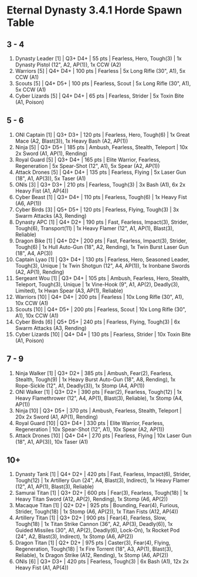 # Eternal Dynasty 3.4.1 Horde Spawn Table

## 3 - 4

1. Dynasty Leader [1] | Q3+ D4+ | 55 pts | Fearless, Hero, Tough(3) | 1x Dynasty Pistol (12", A2, AP(1)), 1x CCW (A2)
1. Warriors [5] | Q4+ D4+ | 100 pts | Fearless | 5x Long Rifle (30", A1), 5x CCW (A1)
1. Scouts [5] | Q4+ D5+ | 100 pts | Fearless, Scout | 5x Long Rifle (30", A1), 5x CCW (A1)
1. Cyber Lizards [5] | Q4+ D4+ | 65 pts | Fearless, Strider | 5x Toxin Bite (A1, Poison)

## 5 - 6

1. ONI Captain [1] | Q3+ D3+ | 120 pts | Fearless, Hero, Tough(6) | 1x Great Mace (A2, Blast(3)), 1x Heavy Bash (A2, AP(1))
1. Ninja [5] | Q3+ D5+ | 185 pts | Ambush, Fearless, Stealth, Teleport | 10x 2x Sword (A1, AP(1), Rending)
1. Royal Guard [5] | Q3+ D4+ | 165 pts | Elite Warrior, Fearless, Regeneration | 5x Spear-Shot (12", A1), 5x Spear (A2, AP(1))
1. Attack Drones [5] | Q4+ D4+ | 135 pts | Fearless, Flying | 5x Laser Gun (18", A1, AP(3)), 5x Taser (A1)
1. ONIs [3] | Q3+ D3+ | 210 pts | Fearless, Tough(3) | 3x Bash (A1), 6x 2x Heavy Fist (A1, AP(4))
1. Cyber Beast [1] | Q3+ D4+ | 110 pts | Fearless, Tough(6) | 1x Heavy Fist (A6, AP(1))
1. Cyber Birds [3] | Q5+ D5+ | 120 pts | Fearless, Flying, Tough(3) | 3x Swarm Attacks (A3, Rending)
1. Dynasty APC [1] | Q4+ D2+ | 190 pts | Fast, Fearless, Impact(3), Strider, Tough(6), Transport(11) | 1x Heavy Flamer (12", A1, AP(1), Blast(3), Reliable)
1. Dragon Bike [1] | Q4+ D2+ | 200 pts | Fast, Fearless, Impact(3), Strider, Tough(6) | 1x Hull Auto-Gun (18", A2, Rending), 1x Twin Burst Laser Gun (18", A4, AP(3))
1. Captain Lyao [1] | Q3+ D4+ | 130 pts | Fearless, Hero, Seasoned Leader, Tough(3), Unique | 1x Twin Shotgun (12", A4, AP(1)), 1x Ironbane Swords (A2, AP(1), Rending)
1. Sergeant Wou [1] | Q3+ D4+ | 105 pts | Ambush, Fearless, Hero, Stealth, Teleport, Tough(3), Unique | 1x Vine-Hook (9", A1, AP(2), Deadly(3), Limited), 1x Hwan Spear (A3, AP(1), Reliable)
1. Warriors [10] | Q4+ D4+ | 200 pts | Fearless | 10x Long Rifle (30", A1), 10x CCW (A1)
1. Scouts [10] | Q4+ D5+ | 200 pts | Fearless, Scout | 10x Long Rifle (30", A1), 10x CCW (A1)
1. Cyber Birds [6] | Q5+ D5+ | 240 pts | Fearless, Flying, Tough(3) | 6x Swarm Attacks (A3, Rending)
1. Cyber Lizards [10] | Q4+ D4+ | 130 pts | Fearless, Strider | 10x Toxin Bite (A1, Poison)

## 7 - 9

1. Ninja Walker [1] | Q3+ D2+ | 385 pts | Ambush, Fear(2), Fearless, Stealth, Tough(9) | 1x Heavy Burst Auto-Gun (18", A8, Rending), 1x Rope-Sickle (12", A1, Deadly(3)), 1x Stomp (A4, AP(1))
1. ONI Walker [1] | Q3+ D2+ | 390 pts | Fear(2), Fearless, Tough(12) | 1x Heavy Flamethrower (12", A4, AP(1), Blast(3), Reliable), 1x Stomp (A4, AP(1))
1. Ninja [10] | Q3+ D5+ | 370 pts | Ambush, Fearless, Stealth, Teleport | 20x 2x Sword (A1, AP(1), Rending)
1. Royal Guard [10] | Q3+ D4+ | 330 pts | Elite Warrior, Fearless, Regeneration | 10x Spear-Shot (12", A1), 10x Spear (A2, AP(1))
1. Attack Drones [10] | Q4+ D4+ | 270 pts | Fearless, Flying | 10x Laser Gun (18", A1, AP(3)), 10x Taser (A1)

## 10+

1. Dynasty Tank [1] | Q4+ D2+ | 420 pts | Fast, Fearless, Impact(6), Strider, Tough(12) | 1x Artillery Gun (24", A4, Blast(3), Indirect), 1x Heavy Flamer (12", A1, AP(1), Blast(3), Reliable)
1. Samurai Titan [1] | Q3+ D2+ | 600 pts | Fear(3), Fearless, Tough(18) | 1x Heavy Titan Sword (A12, AP(2), Rending), 1x Stomp (A6, AP(2))
1. Macaque Titan [1] | Q2+ D2+ | 925 pts | Bounding, Fear(4), Furious, Strider, Tough(18) | 1x Stomp (A6, AP(2)), 1x Titan Fists (A12, AP(4))
1. Artillery Titan [1] | Q3+ D2+ | 900 pts | Fear(4), Fearless, Slow, Tough(18) | 1x Titan Strike Cannon (36", A2, AP(3), Deadly(6)), 1x Guided Missiles (30", A1, AP(2), Deadly(6), Lock-On), 1x Rocket Pod (24", A2, Blast(3), Indirect), 1x Stomp (A6, AP(2))
1. Dragon Titan [1] | Q2+ D2+ | 975 pts | Caster(3), Fear(4), Flying, Regeneration, Tough(18) | 1x Fire Torrent (18", A3, AP(1), Blast(3), Reliable), 1x Dragon Strike (A12, Rending), 1x Stomp (A6, AP(2))
1. ONIs [6] | Q3+ D3+ | 420 pts | Fearless, Tough(3) | 6x Bash (A1), 12x 2x Heavy Fist (A1, AP(4))